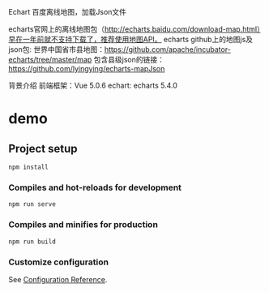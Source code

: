 Echart 百度离线地图，加载Json文件

echarts官网上的离线地图包（http://echarts.baidu.com/download-map.html）早在一年前就不支持下载了，推荐使用地图API。
echarts github上的地图js及json包:
世界中国省市县地图：https://github.com/apache/incubator-echarts/tree/master/map
包含县级json的链接：https://github.com/lyingying/echarts-mapJson

背景介绍
前端框架：Vue 5.0.6
echart: echarts 5.4.0

# demo

## Project setup
```
npm install
```

### Compiles and hot-reloads for development
```
npm run serve
```

### Compiles and minifies for production
```
npm run build
```

### Customize configuration
See [Configuration Reference](https://cli.vuejs.org/config/).
